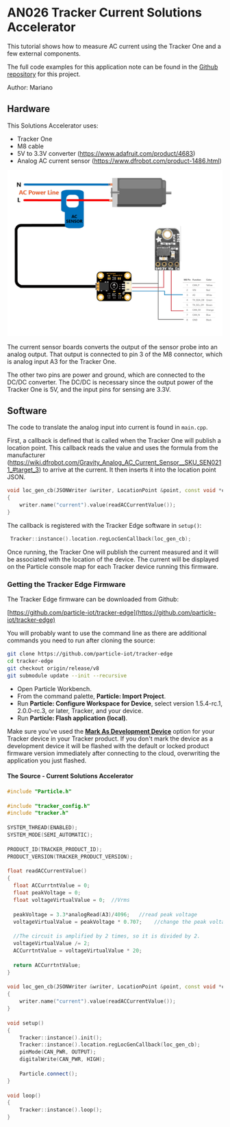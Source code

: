 # AN026 Tracker Current Solutions Accelerator

This tutorial shows how to measure AC current using the Tracker One and a few external components. 

The full code examples for this application note can be found in the [Github repository](https://github.com/particle-iot/app-notes/tree/master/AN026-Tracker-Current-Solutions-Accelerator) for this project.

Author: Mariano

## Hardware

This Solutions Accelerator uses:
* Tracker One
* M8 cable
* 5V to 3.3V converter (https://www.adafruit.com/product/4683)
* Analog AC current sensor (https://www.dfrobot.com/product-1486.html)

<img src="images/current_sensor.png" alt="Circuit" width="600"/>

The current sensor boards converts the output of the sensor probe into an analog output. That output is connected to pin 3 of the M8 connector, which is analog input A3 for the Tracker One.

The other two pins are power and ground, which are connected to the DC/DC converter. The DC/DC is necessary since the output power of the Tracker One is 5V, and the input pins for sensing are 3.3V.

## Software

The code to translate the analog input into current is found in `main.cpp`.

First, a callback is defined that is called when the Tracker One will publish a location point. This callback reads the value and uses the formula from the manufacturer (https://wiki.dfrobot.com/Gravity_Analog_AC_Current_Sensor__SKU_SEN0211_#target_3) to arrive at the current. It then inserts it into the location point JSON.

```c++
void loc_gen_cb(JSONWriter &writer, LocationPoint &point, const void *context)
{
    writer.name("current").value(readACCurrentValue());
}
```

The callback is registered with the Tracker Edge software in `setup()`:

```c++
 Tracker::instance().location.regLocGenCallback(loc_gen_cb);
```

Once running, the Tracker One will publish the current measured and it will be associated with the location of the device. The current will be displayed on the Particle console map for each Tracker device running this firmware.

### Getting the Tracker Edge Firmware

The Tracker Edge firmware can be downloaded from Github:

[https://github.com/particle-iot/tracker-edge](https://github.com/particle-iot/tracker-edge)

You will probably want to use the command line as there are additional commands you need to run after cloning the source:

```bash
git clone https://github.com/particle-iot/tracker-edge 
cd tracker-edge
git checkout origin/release/v8
git submodule update --init --recursive
```

- Open Particle Workbench.
- From the command palette, **Particle: Import Project**.
- Run **Particle: Configure Workspace for Device**, select version 1.5.4-rc.1, 2.0.0-rc.3, or later, Tracker, and your device.
- Run **Particle: Flash application (local)**.

Make sure you've used the [**Mark As Development Device**](https://docs.particle.io/tutorials/product-tools/development-devices/) option for your Tracker device in your Tracker product. If you don't mark the device as a development device it will be flashed with the default or locked product firmware version immediately after connecting to the cloud, overwriting the application you just flashed.

#### The Source - Current Solutions Accelerator

```c++
#include "Particle.h"

#include "tracker_config.h"
#include "tracker.h"

SYSTEM_THREAD(ENABLED);
SYSTEM_MODE(SEMI_AUTOMATIC);

PRODUCT_ID(TRACKER_PRODUCT_ID);
PRODUCT_VERSION(TRACKER_PRODUCT_VERSION);

float readACCurrentValue()
{
  float ACCurrtntValue = 0;
  float peakVoltage = 0;
  float voltageVirtualValue = 0;  //Vrms

  peakVoltage = 3.3*analogRead(A3)/4096;   //read peak voltage
  voltageVirtualValue = peakVoltage * 0.707;    //change the peak voltage to the Virtual Value of voltage

  //The circuit is amplified by 2 times, so it is divided by 2.
  voltageVirtualValue /= 2;  
  ACCurrtntValue = voltageVirtualValue * 20;

  return ACCurrtntValue;
}

void loc_gen_cb(JSONWriter &writer, LocationPoint &point, const void *context)
{
    writer.name("current").value(readACCurrentValue());
}

void setup()
{   
    Tracker::instance().init();
    Tracker::instance().location.regLocGenCallback(loc_gen_cb);
    pinMode(CAN_PWR, OUTPUT);
    digitalWrite(CAN_PWR, HIGH);

    Particle.connect();
}

void loop()
{
    Tracker::instance().loop();
}
```
